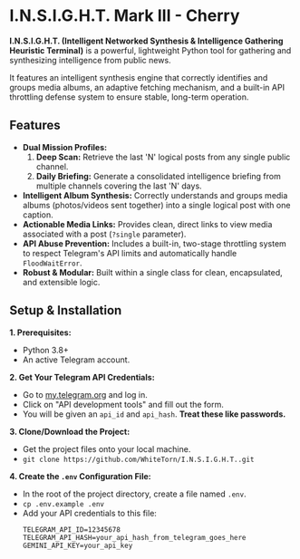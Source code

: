 # I.N.S.I.G.H.T. Mark III - Cherry

**I.N.S.I.G.H.T. (Intelligent Networked Synthesis & Intelligence Gathering Heuristic Terminal)** is a powerful, lightweight Python tool for gathering and synthesizing intelligence from public news.

It features an intelligent synthesis engine that correctly identifies and groups media albums, an adaptive fetching mechanism, and a built-in API throttling defense system to ensure stable, long-term operation.

## Features

- **Dual Mission Profiles:**
  1.  **Deep Scan:** Retrieve the last 'N' logical posts from any single public channel.
  2.  **Daily Briefing:** Generate a consolidated intelligence briefing from multiple channels covering the last 'N' days.
- **Intelligent Album Synthesis:** Correctly understands and groups media albums (photos/videos sent together) into a single logical post with one caption.
- **Actionable Media Links:** Provides clean, direct links to view media associated with a post (`?single` parameter).
- **API Abuse Prevention:** Includes a built-in, two-stage throttling system to respect Telegram's API limits and automatically handle `FloodWaitError`.
- **Robust & Modular:** Built within a single class for clean, encapsulated, and extensible logic.

## Setup & Installation

**1. Prerequisites:**
- Python 3.8+
- An active Telegram account.

**2. Get Your Telegram API Credentials:**
- Go to [my.telegram.org](https://my.telegram.org) and log in.
- Click on "API development tools" and fill out the form.
- You will be given an `api_id` and `api_hash`. **Treat these like passwords.**

**3. Clone/Download the Project:**
- Get the project files onto your local machine.
- `git clone https://github.com/WhiteTorn/I.N.S.I.G.H.T..git`

**4. Create the `.env` Configuration File:**
- In the root of the project directory, create a file named `.env`.
- `cp .env.example .env`
- Add your API credentials to this file:
  ```dotenv
  TELEGRAM_API_ID=12345678
  TELEGRAM_API_HASH=your_api_hash_from_telegram_goes_here
  GEMINI_API_KEY=your_api_key
  ```